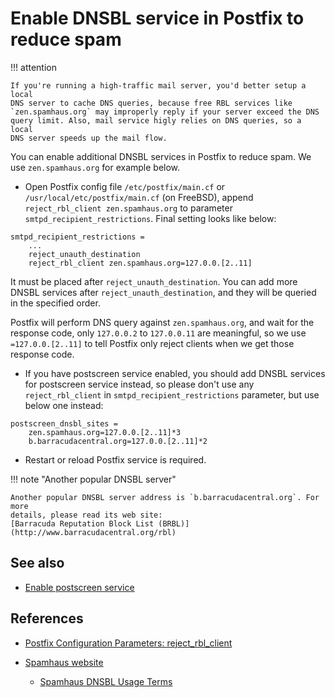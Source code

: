 # Enable DNSBL service in Postfix to reduce spam

!!! attention

    If you're running a high-traffic mail server, you'd better setup a local
    DNS server to cache DNS queries, because free RBL services like
    `zen.spamhaus.org` may improperly reply if your server exceed the DNS
    query limit. Also, mail service higly relies on DNS queries, so a local
    DNS server speeds up the mail flow.

You can enable additional DNSBL services in Postfix to reduce spam. We use
`zen.spamhaus.org` for example below.

* Open Postfix config file `/etc/postfix/main.cf` or
  `/usr/local/etc/postfix/main.cf` (on FreeBSD), append
  `reject_rbl_client zen.spamhaus.org` to parameter `smtpd_recipient_restrictions`.
  Final setting looks like below:

```
smtpd_recipient_restrictions =
    ...
    reject_unauth_destination
    reject_rbl_client zen.spamhaus.org=127.0.0.[2..11]
```

It must be placed after `reject_unauth_destination`. You can add more DNSBL
services after `reject_unauth_destination`, and they will be queried in the
specified order.

Postfix will perform DNS query against `zen.spamhaus.org`, and wait for the
response code, only `127.0.0.2` to `127.0.0.11` are meaningful, so we use
`=127.0.0.[2..11]` to tell Postfix only reject clients when we get those
response code.

* If you have postscreen service enabled, you should add DNSBL services for
  postscreen service instead, so please don't use any `reject_rbl_client` in
  `smtpd_recipient_restrictions` parameter, but use below one instead:

```
postscreen_dnsbl_sites =
    zen.spamhaus.org=127.0.0.[2..11]*3
    b.barracudacentral.org=127.0.0.[2..11]*2
```

* Restart or reload Postfix service is required.

!!! note "Another popular DNSBL server"

    Another popular DNSBL server address is `b.barracudacentral.org`. For more
    details, please read its web site:
    [Barracuda Reputation Block List (BRBL)](http://www.barracudacentral.org/rbl)

## See also

* [Enable postscreen service](./enable.postscreen.html)

## References

* [Postfix Configuration Parameters: reject_rbl_client](http://www.postfix.org/postconf.5.html#reject_rbl_client)
* [Spamhaus website](http://www.spamhaus.org)

    * [Spamhaus DNSBL Usage Terms](https://www.spamhaus.org/organization/dnsblusage/)
